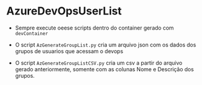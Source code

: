 # AzureDevOpsUserList
- Sempre execute oeese scripts dentro do container gerado com `devContainer`

- O script `AzGenerateGroupList.py` cria um arquivo json com os dados dos grupos de usuarios que acessam o devops
- O script `AzGenerateGroupListCSV.py` cria um csv a partir do arquivo gerado anteriormente, somente com as colunas Nome e Descrição dos grupos.


